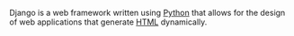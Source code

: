 



<p>Django is a web framework written using <a href="/entry/Python">Python</a> that allows for the design of web applications that generate <a href="/entry/Html">HTML</a> dynamically.</p>

